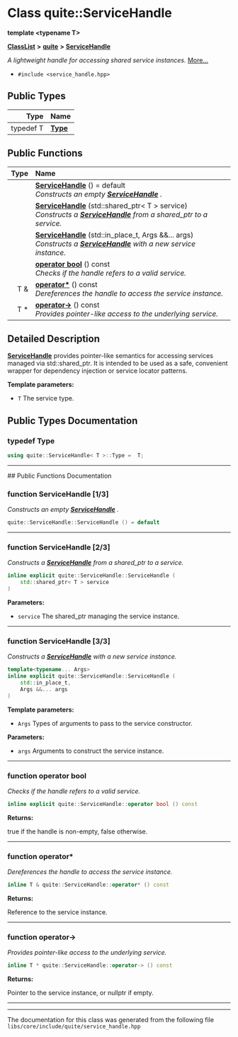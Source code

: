 

# Class quite::ServiceHandle

**template &lt;typename T&gt;**



[**ClassList**](annotated.md) **>** [**quite**](namespacequite.md) **>** [**ServiceHandle**](classquite_1_1ServiceHandle.md)



_A lightweight handle for accessing shared service instances._ [More...](#detailed-description)

* `#include <service_handle.hpp>`

















## Public Types

| Type | Name |
| ---: | :--- |
| typedef T | [**Type**](#typedef-type)  <br> |




















## Public Functions

| Type | Name |
| ---: | :--- |
|   | [**ServiceHandle**](#function-servicehandle-13) () = default<br>_Constructs an empty_ [_**ServiceHandle**_](classquite_1_1ServiceHandle.md) _._ |
|   | [**ServiceHandle**](#function-servicehandle-23) (std::shared\_ptr&lt; T &gt; service) <br>_Constructs a_ [_**ServiceHandle**_](classquite_1_1ServiceHandle.md) _from a shared\_ptr to a service._ |
|   | [**ServiceHandle**](#function-servicehandle-33) (std::in\_place\_t, Args &&... args) <br>_Constructs a_ [_**ServiceHandle**_](classquite_1_1ServiceHandle.md) _with a new service instance._ |
|   | [**operator bool**](#function-operator-bool) () const<br>_Checks if the handle refers to a valid service._  |
|  T & | [**operator\***](#function-operator) () const<br>_Dereferences the handle to access the service instance._  |
|  T \* | [**operator-&gt;**](#function-operator_1) () const<br>_Provides pointer-like access to the underlying service._  |




























## Detailed Description


[**ServiceHandle**](classquite_1_1ServiceHandle.md) provides pointer-like semantics for accessing services managed via std::shared\_ptr. It is intended to be used as a safe, convenient wrapper for dependency injection or service locator patterns.




**Template parameters:**


* `T` The service type. 




    
## Public Types Documentation




### typedef Type 

```C++
using quite::ServiceHandle< T >::Type =  T;
```




<hr>
## Public Functions Documentation




### function ServiceHandle [1/3]

_Constructs an empty_ [_**ServiceHandle**_](classquite_1_1ServiceHandle.md) _._
```C++
quite::ServiceHandle::ServiceHandle () = default
```




<hr>



### function ServiceHandle [2/3]

_Constructs a_ [_**ServiceHandle**_](classquite_1_1ServiceHandle.md) _from a shared\_ptr to a service._
```C++
inline explicit quite::ServiceHandle::ServiceHandle (
    std::shared_ptr< T > service
) 
```





**Parameters:**


* `service` The shared\_ptr managing the service instance. 




        

<hr>



### function ServiceHandle [3/3]

_Constructs a_ [_**ServiceHandle**_](classquite_1_1ServiceHandle.md) _with a new service instance._
```C++
template<typename... Args>
inline explicit quite::ServiceHandle::ServiceHandle (
    std::in_place_t,
    Args &&... args
) 
```





**Template parameters:**


* `Args` Types of arguments to pass to the service constructor. 



**Parameters:**


* `args` Arguments to construct the service instance. 




        

<hr>



### function operator bool 

_Checks if the handle refers to a valid service._ 
```C++
inline explicit quite::ServiceHandle::operator bool () const
```





**Returns:**

true if the handle is non-empty, false otherwise. 





        

<hr>



### function operator\* 

_Dereferences the handle to access the service instance._ 
```C++
inline T & quite::ServiceHandle::operator* () const
```





**Returns:**

Reference to the service instance. 





        

<hr>



### function operator-&gt; 

_Provides pointer-like access to the underlying service._ 
```C++
inline T * quite::ServiceHandle::operator-> () const
```





**Returns:**

Pointer to the service instance, or nullptr if empty. 





        

<hr>

------------------------------
The documentation for this class was generated from the following file `libs/core/include/quite/service_handle.hpp`

